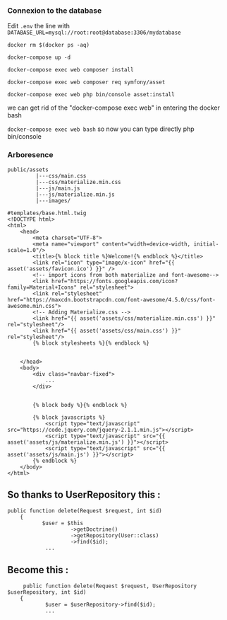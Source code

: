 
### Connexion to the database

Edit `.env` the line with `DATABASE_URL=mysql://root:root@database:3306/mydatabase`

`docker rm $(docker ps -aq)`

`docker-compose up -d`

`docker-compose exec web composer install`

`docker-compose exec web composer req symfony/asset`

`docker-compose exec web php bin/console asset:install`

we can get rid of the "docker-compose exec web" in entering the docker bash

`docker-compose exec web bash` so now you can type directly php bin/console <ANYTHING>
    

### Arboresence
```
public/assets
         |---css/main.css
         |---css/materialize.min.css
         |---js/main.js
         |---js/materialize.min.js
         |---images/
```
 

```
#templates/base.html.twig
<!DOCTYPE html>
<html>
    <head>
        <meta charset="UTF-8">
        <meta name="viewport" content="width=device-width, initial-scale=1.0"/>
        <title>{% block title %}Welcome!{% endblock %}</title>
        <link rel="icon" type="image/x-icon" href="{{ asset('assets/favicon.ico') }}" />
        <!-- import icons from both materialize and font-awesome-->
        <link href="https://fonts.googleapis.com/icon?family=Material+Icons" rel="stylesheet">
        <link rel="stylesheet" href="https://maxcdn.bootstrapcdn.com/font-awesome/4.5.0/css/font-awesome.min.css">
        <!-- Adding Materialize.css -->
        <link href="{{ asset('assets/css/materialize.min.css') }}" rel="stylesheet"/>
        <link href="{{ asset('assets/css/main.css') }}" rel="stylesheet"/>
        {% block stylesheets %}{% endblock %}
        

    </head>
    <body>
        <div class="navbar-fixed">
            ...
        </div>


        {% block body %}{% endblock %}
       
        {% block javascripts %}
            <script type="text/javascript" src="https://code.jquery.com/jquery-2.1.1.min.js"></script>
            <script type="text/javascript" src="{{ asset('assets/js/materialize.min.js') }}"></script>
            <script type="text/javascript" src="{{ asset('assets/js/main.js') }}"></script>
        {% endblock %}
    </body>
</html>
```



## So thanks to UserRepository this :
```
public function delete(Request $request, int $id) 
    {
           $user = $this
                    ->getDoctrine()
                    ->getRepository(User::class)
                    ->find($id);
            ...
```

## Become this :
```
     public function delete(Request $request, UserRepository $userRepository, int $id) 
    {
            $user = $userRepository->find($id);
            ...
```